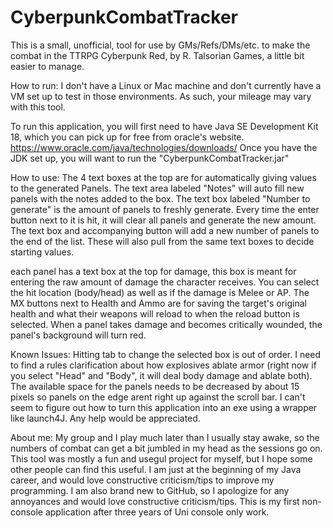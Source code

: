 # CyberpunkCombatTracker
This is a small, unofficial, tool for use by GMs/Refs/DMs/etc. to make the combat in the TTRPG Cyberpunk Red, by R. Talsorian Games, a little bit easier to manage.


How to run: 
I don't have a Linux or Mac machine and don't currently have a VM set up to test in those environments. As such, your mileage may vary with this tool. 

To run this application, you will first need to have Java SE Development Kit 18, which you can pick up for free from oracle's website. https://www.oracle.com/java/technologies/downloads/ Once you have the JDK set up, you will want to run the "CyberpunkCombatTracker.jar"


How to use: 
The 4 text boxes at the top are for automatically giving values to the generated Panels. The text area labeled "Notes" will auto fill new panels with the notes added to the box. The text box labeled "Number to generate" is the amount of panels to freshly generate. Every time the enter button next to it is hit, it will clear all panels and generate the new amount. The text box and accompanying button will add a new number of panels to the end of the list. These will also pull from the same text boxes to decide starting values.

each panel has a text box at the top for damage, this box is meant for entering the raw amount of damage the character receives. You can select the hit location (body/head) as well as if the damage is Melee or AP. The MX buttons next to Health and Ammo are for saving the target's original health and what their weapons will reload to when the reload button is selected. When a panel takes damage and becomes critically wounded, the panel's background will turn red.


Known Issues: Hitting tab to change the selected box is out of order. 
I need to find a rules clarification about how explosives ablate armor (right now if you select "Head" and "Body", it will deal body damage and ablate both).
The available space for the panels needs to be decreased by about 15 pixels so panels on the edge arent right up against the scroll bar.
I can't seem to figure out how to turn this application into an exe using a wrapper like launch4J. Any help would be appreciated. 

About me: 
My group and I play much later than I usually stay awake, so the numbers of combat can get a bit jumbled in my head as the sessions go on. This tool was mostly a fun and usegul project for myself, but I hope some other people can find this useful.
I am just at the beginning of my Java career, and would love constructive criticism/tips to improve my programming. I am also brand new to GitHub, so I apologize for any annoyances and would love constructive criticism/tips. This is my first non-console application after three years of Uni console only work.
